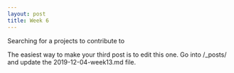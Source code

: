 ```yaml
---
layout: post
title: Week 6
---
```



Searching for a projects to contribute to

The easiest way to make your third post is to edit this one.
Go into /_posts/ and update the 2019-12-04-week13.md file.
